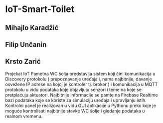 # IoT-Smart-Toilet

## Mihajlo Karadžić
## Filip Unčanin
## Krsto Zarić

Projekat IoT Pametna WC šolja predstavlja sistem koji čini komunikacija u Discovery protokolu ( prepoznavanje uređaja i, nama najbitnije, davanje osvežene IP adrese na kojoj je kontroler tj. broker ) i komunikacija u MQTT protokolu u vidu podataka koje objavljuju senzori i teme na koje se pretplaćuju aktuatori.
Najbitnije informacije se pamte na Firebase Realtime bazi podataka koje se koriste za simulaciju uređaja i upravljanju istih.
Kontrolni panel je realizovan u vidu GUI aplikacije u Pythonu preko koje je moguće kontrolisati najbitnije stavke WC šolje i gledanje podataka u realnom vremenu.

